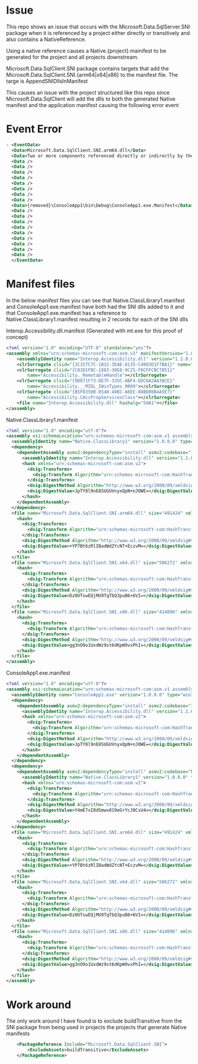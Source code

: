 # Issue
This repo shows an issue that occurs with the Microsoft.Data.SqlServer.SNI package when it is referenced by a project either directly or transitively and also contains a NativeReference.

Using a native reference causes a Native.{project}.mainifest to be generated for the project and all projects downstream.

Microsoft.Data.SqlClient.SNI package contains targets that add the Microsoft.Data.SqlClient.SNI.{arm64|x64|x86} to the manifest file. The targe is AppendSNIDllsInManifest

This causes an issue with the project structured like this repo since Microsoft.Data.SqlClient will add the dlls to both the generated Native manifest and the application manifest causing the following error event
# Event Error
```xml
- <EventData>
  <Data>Microsoft.Data.SqlClient.SNI.arm64.dll</Data> 
  <Data>Two or more components referenced directly or indirectly by the application manifest have files by the same name.</Data> 
  <Data /> 
  <Data /> 
  <Data /> 
  <Data /> 
  <Data /> 
  <Data /> 
  <Data /> 
  <Data /> 
  <Data>{removed}\ConsoleApp1\bin\Debug\ConsoleApp1.exe.Manifest</Data> 
  <Data /> 
  <Data /> 
  <Data /> 
  <Data /> 
  <Data /> 
  <Data /> 
  <Data /> 
  <Data /> 
  <Data /> 
  </EventData>
```

# Manifest files

In the below manifest files you can see that Native.ClassLibrary1.manifest and ConsoleApp1.exe.manifest have both had the SNI dlls added to it and that ConsoleApp1.exe.manifest has a reference to Native.ClassLibrary1.manifest resulting in 2 records for each of the SNI dlls

Interop.Accessibility.dll.manifest (Generated with mt.exe for this proof of concept)
```xml
<?xml version="1.0" encoding="UTF-8" standalone="yes"?>
<assembly xmlns="urn:schemas-microsoft-com:asm.v1" manifestVersion="1.0">
    <assemblyIdentity name="Interop.Accessibility.dll" version="1.1.0.0" processorArchitecture="msil"></assemblyIdentity>
    <clrSurrogate clsid="{3C157C7C-1B32-3EAE-8135-C4803D1F7BA1}" name="Accessibility.AnnoScope"></clrSurrogate>
    <clrSurrogate clsid="{C81D1FBC-1883-30E8-9C25-F0CFFCBC7B51}"
        name="Accessibility._RemotableHandle"></clrSurrogate>
    <clrSurrogate clsid="{9D071F73-DE7F-335C-ABF4-EDC6A2AA38CE}"
        name="Accessibility.__MIDL_IWinTypes_0009"></clrSurrogate>
    <clrSurrogate clsid="{B5F8350B-0548-48B1-A6EE-88BD00B4A5E7}"
        name="Accessibility.CAccPropServicesClass"></clrSurrogate>
    <file name="Interop.Accessibility.dll" hashalg="SHA1"></file>
</assembly>
```
Native.ClassLibrary1.manifest
```xml
<?xml version="1.0" encoding="utf-8"?>
<assembly xsi:schemaLocation="urn:schemas-microsoft-com:asm.v1 assembly.adaptive.xsd" manifestVersion="1.0" xmlns="urn:schemas-microsoft-com:asm.v1" xmlns:xsi="http://www.w3.org/2001/XMLSchema-instance" xmlns:asmv1="urn:schemas-microsoft-com:asm.v1" xmlns:asmv2="urn:schemas-microsoft-com:asm.v2" xmlns:asmv3="urn:schemas-microsoft-com:asm.v3" xmlns:dsig="http://www.w3.org/2000/09/xmldsig#" xmlns:co.v1="urn:schemas-microsoft-com:clickonce.v1" xmlns:co.v2="urn:schemas-microsoft-com:clickonce.v2">
  <assemblyIdentity name="Native.ClassLibrary1" version="1.0.0.0" type="win32" />
  <dependency>
    <dependentAssembly asmv2:dependencyType="install" asmv2:codebase="Interop.Accessibility.dll.manifest" asmv2:size="846">
      <assemblyIdentity name="Interop.Accessibility.dll" version="1.1.0.0" processorArchitecture="msil" />
      <hash xmlns="urn:schemas-microsoft-com:asm.v2">
        <dsig:Transforms>
          <dsig:Transform Algorithm="urn:schemas-microsoft-com:HashTransforms.Identity" />
        </dsig:Transforms>
        <dsig:DigestMethod Algorithm="http://www.w3.org/2000/09/xmldsig#sha1" />
        <dsig:DigestValue>JpTY8l9nE8SUGUVnyxQpN+nJOWE=</dsig:DigestValue>
      </hash>
    </dependentAssembly>
  </dependency>
  <file name="Microsoft.Data.SqlClient.SNI.arm64.dll" size="491424" xmlns="urn:schemas-microsoft-com:asm.v2">
    <hash>
      <dsig:Transforms>
        <dsig:Transform Algorithm="urn:schemas-microsoft-com:HashTransforms.Identity" />
      </dsig:Transforms>
      <dsig:DigestMethod Algorithm="http://www.w3.org/2000/09/xmldsig#sha1" />
      <dsig:DigestValue>+YP7Bt6zRlIBadWdZYcNT+EczvM=</dsig:DigestValue>
    </hash>
  </file>
  <file name="Microsoft.Data.SqlClient.SNI.x64.dll" size="506272" xmlns="urn:schemas-microsoft-com:asm.v2">
    <hash>
      <dsig:Transforms>
        <dsig:Transform Algorithm="urn:schemas-microsoft-com:HashTransforms.Identity" />
      </dsig:Transforms>
      <dsig:DigestMethod Algorithm="http://www.w3.org/2000/09/xmldsig#sha1" />
      <dsig:DigestValue>Dz0UTswEQjMU9TqTbQ3puB6+6VI=</dsig:DigestValue>
    </hash>
  </file>
  <file name="Microsoft.Data.SqlClient.SNI.x86.dll" size="414096" xmlns="urn:schemas-microsoft-com:asm.v2">
    <hash>
      <dsig:Transforms>
        <dsig:Transform Algorithm="urn:schemas-microsoft-com:HashTransforms.Identity" />
      </dsig:Transforms>
      <dsig:DigestMethod Algorithm="http://www.w3.org/2000/09/xmldsig#sha1" />
      <dsig:DigestValue>gg3nO9o1UxdWz9st6dKpW9vxPhI=</dsig:DigestValue>
    </hash>
  </file>
</assembly>
```
ConsoleApp1.exe.manifest
```xml
<?xml version="1.0" encoding="utf-8"?>
<assembly xsi:schemaLocation="urn:schemas-microsoft-com:asm.v1 assembly.adaptive.xsd" manifestVersion="1.0" xmlns="urn:schemas-microsoft-com:asm.v1" xmlns:xsi="http://www.w3.org/2001/XMLSchema-instance" xmlns:asmv1="urn:schemas-microsoft-com:asm.v1" xmlns:asmv2="urn:schemas-microsoft-com:asm.v2" xmlns:asmv3="urn:schemas-microsoft-com:asm.v3" xmlns:dsig="http://www.w3.org/2000/09/xmldsig#" xmlns:co.v1="urn:schemas-microsoft-com:clickonce.v1" xmlns:co.v2="urn:schemas-microsoft-com:clickonce.v2">
  <assemblyIdentity name="ConsoleApp1.exe" version="1.0.0.0" type="win32" />
  <dependency>
    <dependentAssembly asmv2:dependencyType="install" asmv2:codebase="Interop.Accessibility.dll.manifest" asmv2:size="846">
      <assemblyIdentity name="Interop.Accessibility.dll" version="1.1.0.0" processorArchitecture="msil" />
      <hash xmlns="urn:schemas-microsoft-com:asm.v2">
        <dsig:Transforms>
          <dsig:Transform Algorithm="urn:schemas-microsoft-com:HashTransforms.Identity" />
        </dsig:Transforms>
        <dsig:DigestMethod Algorithm="http://www.w3.org/2000/09/xmldsig#sha1" />
        <dsig:DigestValue>JpTY8l9nE8SUGUVnyxQpN+nJOWE=</dsig:DigestValue>
      </hash>
    </dependentAssembly>
  </dependency>
  <dependency>
    <dependentAssembly asmv2:dependencyType="install" asmv2:codebase="Native.ClassLibrary1.manifest" asmv2:size="2622">
      <assemblyIdentity name="Native.ClassLibrary1" version="1.0.0.0" type="win32" />
      <hash xmlns="urn:schemas-microsoft-com:asm.v2">
        <dsig:Transforms>
          <dsig:Transform Algorithm="urn:schemas-microsoft-com:HashTransforms.Identity" />
        </dsig:Transforms>
        <dsig:DigestMethod Algorithm="http://www.w3.org/2000/09/xmldsig#sha1" />
        <dsig:DigestValue>Y4mE7xI8dSmwx819eGrYcJ0CsU4=</dsig:DigestValue>
      </hash>
    </dependentAssembly>
  </dependency>
  <file name="Microsoft.Data.SqlClient.SNI.arm64.dll" size="491424" xmlns="urn:schemas-microsoft-com:asm.v2">
    <hash>
      <dsig:Transforms>
        <dsig:Transform Algorithm="urn:schemas-microsoft-com:HashTransforms.Identity" />
      </dsig:Transforms>
      <dsig:DigestMethod Algorithm="http://www.w3.org/2000/09/xmldsig#sha1" />
      <dsig:DigestValue>+YP7Bt6zRlIBadWdZYcNT+EczvM=</dsig:DigestValue>
    </hash>
  </file>
  <file name="Microsoft.Data.SqlClient.SNI.x64.dll" size="506272" xmlns="urn:schemas-microsoft-com:asm.v2">
    <hash>
      <dsig:Transforms>
        <dsig:Transform Algorithm="urn:schemas-microsoft-com:HashTransforms.Identity" />
      </dsig:Transforms>
      <dsig:DigestMethod Algorithm="http://www.w3.org/2000/09/xmldsig#sha1" />
      <dsig:DigestValue>Dz0UTswEQjMU9TqTbQ3puB6+6VI=</dsig:DigestValue>
    </hash>
  </file>
  <file name="Microsoft.Data.SqlClient.SNI.x86.dll" size="414096" xmlns="urn:schemas-microsoft-com:asm.v2">
    <hash>
      <dsig:Transforms>
        <dsig:Transform Algorithm="urn:schemas-microsoft-com:HashTransforms.Identity" />
      </dsig:Transforms>
      <dsig:DigestMethod Algorithm="http://www.w3.org/2000/09/xmldsig#sha1" />
      <dsig:DigestValue>gg3nO9o1UxdWz9st6dKpW9vxPhI=</dsig:DigestValue>
    </hash>
  </file>
</assembly>
```

# Work around
The only work around I have found is to exclude buildTransitive from the SNI package from being used in projects the projects that generate Native manifests
```xml
	<PackageReference Include="Microsoft.Data.SqlClient.SNI">
		<ExcludeAssets>buildTransitive</ExcludeAssets>
	</PackageReference>
```

